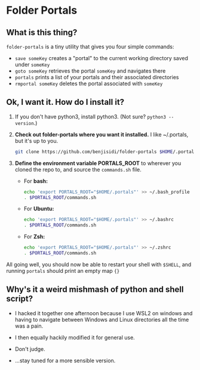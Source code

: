 # Folder Portals

## What is this thing?

`folder-portals` is a tiny utility that gives you four simple commands:

- `save someKey` creates a "portal" to the current working directory saved under `someKey`
- `goto someKey` retrieves the portal `someKey` and navigates there
- `portals` prints a list of your portals and their associated directories
- `rmportal someKey` deletes the portal associated with `someKey`

## Ok, I want it. How do I install it?

1. If you don't have python3, install python3. (Not sure? `python3 --version`.)

2. **Check out folder-portals where you want it installed.** I like ~/.portals, but it's up to you.
	
	```bash
	git clone https://github.com/benjisidi/folder-portals $HOME/.portals
	```
	
3. **Define the environment variable PORTALS_ROOT** to wherever you cloned the repo to, and source the `commands.sh` file.

	- For **bash:**
        ```bash
        echo 'export PORTALS_ROOT="$HOME/.portals"' >> ~/.bash_profile
        . $PORTALS_ROOT/commands.sh
        ```
   - For **Ubuntu:**
        ```bash
        echo 'export PORTALS_ROOT="$HOME/.portals"' >> ~/.bashrc
        . $PORTALS_ROOT/commands.sh
        ```
    - For **Zsh:**
        ```bash
        echo 'export PORTALS_ROOT="$HOME/.portals"' >> ~/.zshrc
        . $PORTALS_ROOT/commands.sh
        ```
All going well, you should now be able to restart your shell with `$SHELL`, and running `portals` should print an empty map `{}`

## Why's it a weird mishmash of python and shell script?

- I hacked it together one afternoon because I use WSL2 on windows and having to navigate between Windows and Linux directories all the time was a pain. 

- I then equally hackily modified it for general use.

- Don't judge.



- ...stay tuned for a more sensible version.


